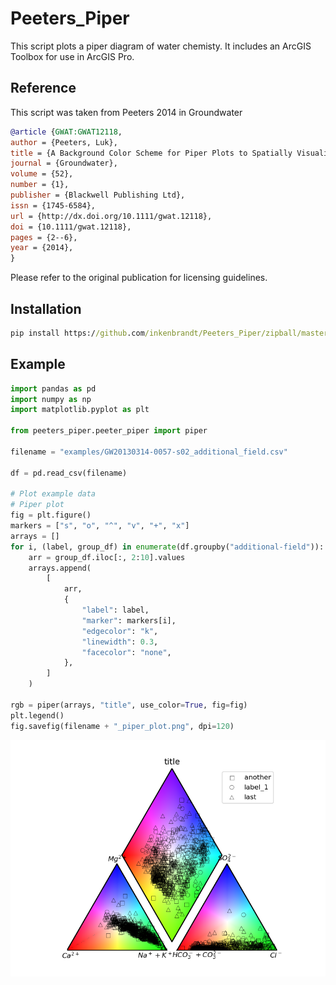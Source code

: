 # Peeters_Piper
This script plots a piper diagram of water chemisty.
It includes an ArcGIS Toolbox for use in ArcGIS Pro.

## Reference
This script was taken from Peeters 2014 in Groundwater <br>
``` bibtex
@article {GWAT:GWAT12118,
author = {Peeters, Luk},
title = {A Background Color Scheme for Piper Plots to Spatially Visualize Hydrochemical Patterns},
journal = {Groundwater},
volume = {52},
number = {1},
publisher = {Blackwell Publishing Ltd},
issn = {1745-6584},
url = {http://dx.doi.org/10.1111/gwat.12118},
doi = {10.1111/gwat.12118},
pages = {2--6},
year = {2014},
}
```
Please refer to the original publication for licensing guidelines.

## Installation

``` cmd
pip install https://github.com/inkenbrandt/Peeters_Piper/zipball/master 
```

## Example

``` python
import pandas as pd
import numpy as np
import matplotlib.pyplot as plt

from peeters_piper.peeter_piper import piper

filename = "examples/GW20130314-0057-s02_additional_field.csv"

df = pd.read_csv(filename)

# Plot example data
# Piper plot
fig = plt.figure()
markers = ["s", "o", "^", "v", "+", "x"]
arrays = []
for i, (label, group_df) in enumerate(df.groupby("additional-field")):
    arr = group_df.iloc[:, 2:10].values
    arrays.append(
        [
            arr,
            {
                "label": label,
                "marker": markers[i],
                "edgecolor": "k",
                "linewidth": 0.3,
                "facecolor": "none",
            },
        ]
    )

rgb = piper(arrays, "title", use_color=True, fig=fig)
plt.legend()
fig.savefig(filename + "_piper_plot.png", dpi=120)
```

![Example Piper Output](examples/GW20130314-0057-s02_additional_field.csv_piper_plot.png)